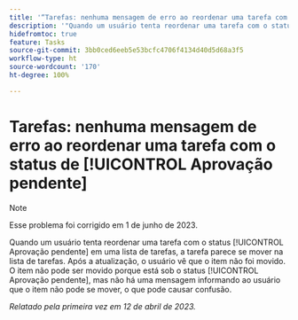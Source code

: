 ```yaml
---
title: '“Tarefas: nenhuma mensagem de erro ao reordenar uma tarefa com o status de Aprovação pendente”'
description: '"Quando um usuário tenta reordenar uma tarefa com o status [!UICONTROL Aprovação pendente] em uma lista de tarefas, a tarefa parece se mover na lista de tarefas. Após a atualização, o usuário vê que o item não foi movido. O item não pode ser movido porque está sob o status [!UICONTROL Aprovação pendente], mas não há uma mensagem informando ao usuário que o item não pode se mover, o que pode causar confusão.”'
hidefromtoc: true
feature: Tasks
source-git-commit: 3bb0ced6eeb5e53bcfc4706f4134d40d5d68a3f5
workflow-type: ht
source-wordcount: '170'
ht-degree: 100%

---
```



# Tarefas: nenhuma mensagem de erro ao reordenar uma tarefa com o status de [!UICONTROL Aprovação pendente]

>[!NOTE]
>
>Esse problema foi corrigido em 1 de junho de 2023.

Quando um usuário tenta reordenar uma tarefa com o status [!UICONTROL Aprovação pendente] em uma lista de tarefas, a tarefa parece se mover na lista de tarefas. Após a atualização, o usuário vê que o item não foi movido. O item não pode ser movido porque está sob o status [!UICONTROL Aprovação pendente], mas não há uma mensagem informando ao usuário que o item não pode se mover, o que pode causar confusão.

_Relatado pela primeira vez em 12 de abril de 2023._


